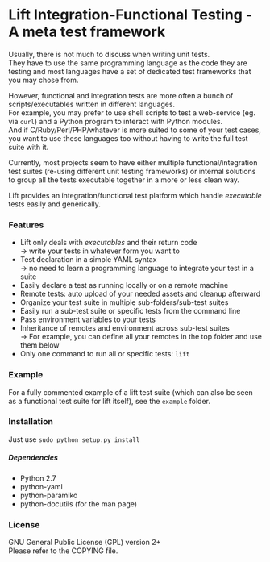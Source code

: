 Lift Integration-Functional Testing - A meta test framework
===========================================================

Usually, there is not much to discuss when writing unit tests.  
They have to use the same programming language as the code they are testing
and most languages have a set of dedicated test frameworks that you may chose from.

However, functional and integration tests are more often a bunch of
scripts/executables written in different languages.  
For example, you may prefer to use shell scripts to test a web-service
(eg. via `curl`) and a Python program to interact with Python modules.  
And if C/Ruby/Perl/PHP/whatever is more suited to some of your test cases,
you want to use these languages too without having to write the full test suite with it.

Currently, most projects seem to have either multiple functional/integration
test suites (re-using different unit testing frameworks) or internal solutions
to group all the tests executable together in a more or less clean way.

Lift provides an integration/functional test platform which handle *executable*
tests easily and generically.  


### Features

* Lift only deals with *executables* and their return code  
  → write your tests in whatever form you want to
* Test declaration in a simple YAML syntax  
  → no need to learn a programming language to integrate your test in a suite
* Easily declare a test as running locally or on a remote machine
* Remote tests: auto upload of your needed assets and cleanup afterward
* Organize your test suite in multiple sub-folders/sub-test suites
* Easily run a sub-test suite or specific tests from the command line
* Pass environment variables to your tests
* Inheritance of remotes and environment across sub-test suites  
  → For example, you can define all your remotes in the top folder and use them below
* Only one command to run all or specific tests: `lift`


### Example

For a fully commented example of a lift test suite (which can also be seen as
a functional test suite for lift itself), see the `example` folder.


### Installation

Just use `sudo python setup.py install`

##### Dependencies

* Python 2.7
* python-yaml
* python-paramiko
* python-docutils (for the man page)


### License

GNU General Public License (GPL) version 2+  
Please refer to the COPYING file.
